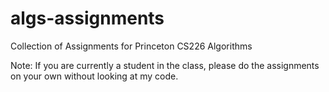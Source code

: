 # algs-assignments
Collection of Assignments for Princeton CS226 Algorithms

Note: If you are currently a student in the class, please do the assignments on your own without looking at my code.
